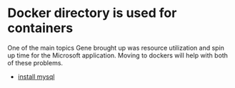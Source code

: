 # Docker directory is used for containers

One of the main topics Gene brought up was resource utilization and spin up time for the Microsoft application. Moving to dockers will help with both of these problems.


- [install mysql](install_mysql.md)